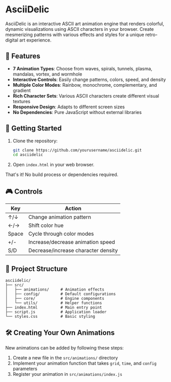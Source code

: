 # AsciiDelic

AsciiDelic is an interactive ASCII art animation engine that renders colorful, dynamic visualizations using ASCII characters in your browser. Create mesmerizing patterns with various effects and styles for a unique retro-digital art experience.

## 🌟 Features

- **7 Animation Types**: Choose from waves, spirals, tunnels, plasma, mandalas, vortex, and wormhole
- **Interactive Controls**: Easily change patterns, colors, speed, and density
- **Multiple Color Modes**: Rainbow, monochrome, complementary, and gradient
- **Rich Character Sets**: Various ASCII characters create different visual textures
- **Responsive Design**: Adapts to different screen sizes
- **No Dependencies**: Pure JavaScript without external libraries

## 🚀 Getting Started

1. Clone the repository:
   ```bash
   git clone https://github.com/yourusername/asciidelic.git
   cd asciidelic
   ```

2. Open `index.html` in your web browser.

That's it! No build process or dependencies required.

## 🎮 Controls

| Key | Action |
|-----|--------|
| ↑/↓ | Change animation pattern |
| ←/→ | Shift color hue |
| Space | Cycle through color modes |
| +/- | Increase/decrease animation speed |
| S/D | Decrease/increase character density |

## 🧩 Project Structure

```
asciidelic/
├── src/
│   ├── animations/     # Animation effects
│   ├── config/         # Default configurations 
│   ├── core/           # Engine components
│   └── utils/          # Helper functions
├── index.html          # Main entry point
├── script.js           # Application loader
└── styles.css          # Basic styling
```

## 🛠️ Creating Your Own Animations

New animations can be added by following these steps:

1. Create a new file in the `src/animations/` directory
2. Implement your animation function that takes `grid`, `time`, and `config` parameters
3. Register your animation in `src/animations/index.js`

